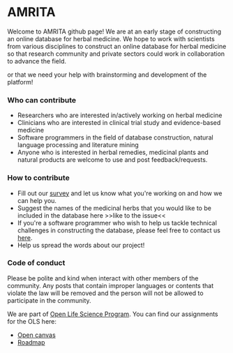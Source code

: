 # AMRITA
Welcome to AMRITA github page! We are at an early stage of constructing an online database for herbal medicine. We hope to work with scientists from various disciplines to construct an online database for herbal medicine so that research community and private sectors could work in collaboration to advance the field.

or that we need your help with brainstorming and development of the platform!

### Who can contribute ###
- Researchers who are interested in/actively working on herbal medicine
- Clinicians who are interested in clinical trial study and evidence-based medicine
- Software programmers in the field of database construction, natural language processing and literature mining
- Anyone who is interested in herbal remedies, medicinal plants and natural products are welcome to use and post feedback/requests.

### How to contribute ###
- Fill out our [survey](https://docs.google.com/forms/d/1aXgCL-H8qXAoYt13izfEZf6qNarOszWJaEehaU8Q6i0/viewform?ts=5e4c7b15&edit_requested=true) and let us know what you're working on and how we can help you.
- Suggest the names of the medicinal herbs that you would like to be included in the database here >>like to the issue<<
- If you're a software programmer who wish to help us tackle technical challenges in constructing the database, please feel free to contact us [here](https://forms.gle/icu54bi5iC4t5ixz7).
- Help us spread the words about our project!

### Code of conduct ###

Please be polite and kind when interact with other members of the community. Any posts that contain improper languages or contents that violate the law will be removed and the person will not be allowed to participate in the community.


We are part of [Open Life Science Program](https://openlifesci.org/). You can find our assignments for the OLS here:

- [Open canvas](https://drive.google.com/open?id=1vXj03t_X6GDjGGrW29NVFBtpp-8pnhPYcr44uOKxrK8)
- [Roadmap](https://docs.google.com/document/d/1SjqB6HPOekwD5dWiwehMGUQyW4DefLhxe9HoLAbDw7o/edit)
